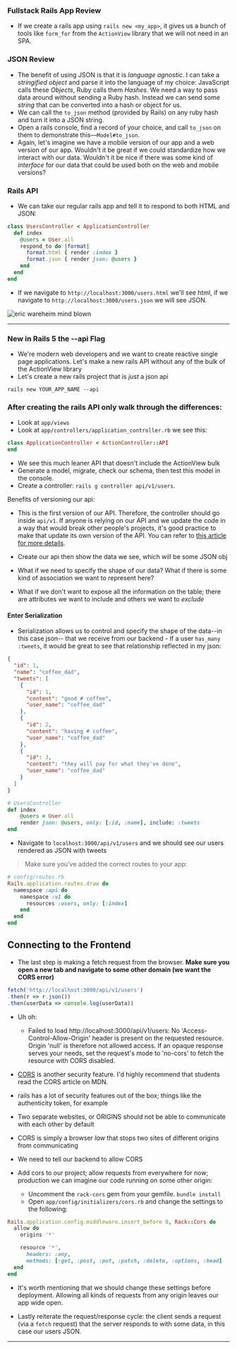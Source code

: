 ### Fullstack Rails App Review

- If we create a rails app using `rails new <my_app>`, it gives us a bunch of tools like `form_for` from the `ActionView`
  library that we will not need in an SPA.

### JSON Review

- The benefit of using JSON is that it is _language agnostic_. I can take a _stringified object_ and parse it into the
  language of my choice: JavaScript calls these _Objects_, Ruby calls them _Hashes_. We need a way to pass data around
  without sending a Ruby hash. Instead we can send some _string_ that can be converted into a hash or object for us.
- We can call the `to_json` method (provided by Rails) on any ruby hash and turn it into a JSON string.
- Open a rails console, find a record of your choice, and call `to_json` on them to demonstrate this––`Model#to_json`.
- Again, let's imagine we have a mobile version of our app and a web version of our app. Wouldn't it be great if we
  could standardize how we interact with our data. Wouldn't it be nice if there was some kind of _interface_ for our
  data that could be used both on the web and mobile versions?

### Rails API

- We can take our regular rails app and tell it to respond to both HTML and JSON:

```ruby
class UsersController < ApplicationController
  def index
    @users = User.all
    respond_to do |format|
      format.html { render :index }
      format.json { render json: @users }
    end
  end
end
```

- If we navigate to `http://localhost:3000/users.html` we'll see html, if we navigate to
  `http://localhost:3000/users.json` we will see JSON.

![eric wareheim mind blown][mind-blown-gif]

---

### New in Rails 5 the --api Flag

- We're modern web developers and we want to create reactive single page applications. Let's make a new rails API
  without any of the bulk of the ActionView library
- Let's create a new rails project that is _just_ a json api

`rails new YOUR_APP_NAME --api`

### After creating the rails API only walk through the differences:

- Look at `app/views`
- Look at `app/controllers/application_controller.rb` we see this:

```ruby
class ApplicationController < ActionController::API
end
```

- We see this much leaner API that doesn't include the ActionView bulk
- Generate a model, migrate, check our schema, then test this model in the console.
- Create a controller: `rails g controller api/v1/users`.

Benefits of versioning our api:

  - This is the first version of our API. Therefore, the controller should go inside `api/v1`. If anyone is relying on our API and we update the code in a way that would break other people's projects, it's good practice to make that update its own version of the API. You can refer to [this article for more details](https://chriskottom.com/blog/2017/04/versioning-a-rails-api/).


- Create our api then show the data we see, which will be some JSON obj

- What if we need to specify the shape of our data? What if there is some kind of association we want to represent here?

- What if we don't want to expose all the information on the table; there are attributes we want to include and others
  we want to _exclude_

#### Enter Serialization

- Serialization allows us to control and specify the shape of the data--in this case json-- that we receive from our
  backend - If a user `has_many :tweets`, it would be great to see that relationship reflected in my json:

```json
{
  "id": 1,
  "name": "coffee_dad",
  "tweets": [
    {
      "id": 1,
      "content": "good # coffee",
      "user_name": "coffee_dad"
    },
    {
      "id": 2,
      "content": "having # coffee",
      "user_name": "coffee_dad"
    },
    {
      "id": 3,
      "content": "they will pay for what they've done",
      "user_name": "coffee_dad"
    }
  ]
}
```

```ruby
# UsersController
def index
	@users = User.all
	render json: @users, only: [:id, :name], include: :tweets
end
```

- Navigate to `localhost:3000/api/v1/users` and we should see our users rendered as JSON with tweets

> Make sure you've added the correct routes to your app:

```ruby
# config/routes.rb
Rails.application.routes.draw do
  namespace :api do
    namespace :v1 do
      resources :users, only: [:index]
    end
  end
end

```

## Connecting to the Frontend

- The last step is making a fetch request from the browser. **Make sure you open a new tab and navigate to some other domain (we want the CORS error)**

```JavaScript
fetch('http://localhost:3000/api/v1/users')
.then(r => r.json())
.then(userData => console.log(userData))
```
- Uh oh:
  - Failed to load http://localhost:3000/api/v1/users: No 'Access-Control-Allow-Origin' header is present on the requested resource. Origin 'null' is therefore not allowed access. If an opaque response serves your needs, set the request's mode to 'no-cors' to fetch the resource with CORS disabled.



- [CORS][mdn-cors] is another security feature. I'd highly recommend that students read the CORS article on MDN.
- rails has a lot of security features out of the box; things like the authenticity token, for example
- Two separate websites, or ORIGINS should not be able to communicate with each other by default
- CORS is simply a browser _law_ that stops two sites of different origins from communicating
- We need to tell our backend to allow CORS
- Add cors to our project; allow requests from everywhere for now; production we can imagine our code running on some
  other origin:

  - Uncomment the `rack-cors` gem from your gemfile. `bundle install`
  - Open `app/config/initializers/cors.rb` and change the settings to the following:

```ruby
Rails.application.config.middleware.insert_before 0, Rack::Cors do
  allow do
    origins '*'

    resource '*',
      headers: :any,
      methods: [:get, :post, :put, :patch, :delete, :options, :head]
  end
end
```

- It's worth mentioning that we should change these settings before deployment. Allowing all kinds of requests from any origin leaves our app wide open.

- Lastly reiterate the request/response cycle: the client sends a request (via a `fetch` request) that the server responds to with some data, in this case our users JSON.

---

[rails-api-docs]: http://guides.rubyonrails.org/api_app.html
[sample-vid-1-part-1]: https://www.youtube.com/watch?v=7T89p_5B4bc
[sample-vid-1-part-2]: https://www.youtube.com/watch?v=Zj-SkQGicFk
[sample-vid-2-part-1]: https://www.youtube.com/watch?v=yuXtumsPuKA
[sample-vid-2-part-2]: https://www.youtube.com/watch?v=uWO8JtApqtE
[starter-code-backend]: https://github.com/learn-co-curriculum/web-091817-zoo-keepr-backend
[starter-code-frontend]: https://github.com/learn-co-curriculum/zoo-keepr-frontend/tree/web-091817/src
[mind-blown-gif]: https://media.giphy.com/media/xT0xeJpnrWC4XWblEk/giphy.gif
[active-model-serializer-docs]: https://github.com/rails-api/active_model_serializers
[mdn-cors]: https://developer.mozilla.org/en-US/docs/Web/HTTP/CORS
